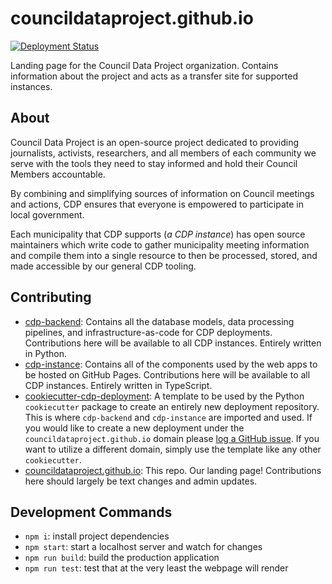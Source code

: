 # councildataproject.github.io

[![Deployment Status](https://github.com/CouncilDataProject/councildataproject.github.io/workflows/Build%20and%20Deploy/badge.svg)](https://github.com/CouncilDataProject/councildataproject.github.io/actions)

Landing page for the Council Data Project organization. Contains information about the
project and acts as a transfer site for supported instances.

## About
Council Data Project is an open-source project dedicated to providing journalists,
activists, researchers, and all members of each community we serve with the tools they
need to stay informed and hold their Council Members accountable.

By combining and simplifying sources of information on Council meetings and actions,
CDP ensures that everyone is empowered to participate in local government.

Each municipality that CDP supports (_a CDP instance_) has open source maintainers
which write code to gather municipality meeting information and compile them into a
single resource to then be processed, stored, and made accessible by our general CDP
tooling.

## Contributing
* [cdp-backend](https://github.com/CouncilDataProject/cdp-backend): Contains
all the database models, data processing pipelines, and infrastructure-as-code for CDP
deployments. Contributions here will be available to all CDP instances. Entirely
written in Python.
* [cdp-instance](https://github.com/CouncilDataProject/cdp-instance): Contains all of
the components used by the web apps to be hosted on GitHub Pages. Contributions here
will be available to all CDP instances. Entirely written in TypeScript.
* [cookiecutter-cdp-deployment](https://github.com/CouncilDataProject/cookiecutter-cdp-deployment):
A template to be used by the Python `cookiecutter` package to create an entirely new
deployment repository. This is where `cdp-backend` and `cdp-instance` are imported and
used. If you would like to create a new deployment under the
`councildataproject.github.io` domain please
[log a GitHub issue](https://github.com/CouncilDataProject/councildataproject.github.io/issues).
If you want to utilize a different domain, simply use the template like any other
`cookiecutter`.
* [councildataproject.github.io](https://github.com/CouncilDataProject/councildataproject.github.io):
This repo. Our landing page! Contributions here should largely be text changes and
admin updates.

## Development Commands
* `npm i`: install project dependencies
* `npm start`: start a localhost server and watch for changes
* `npm run build`: build the production application
* `npm run test`: test that at the very least the webpage will render
